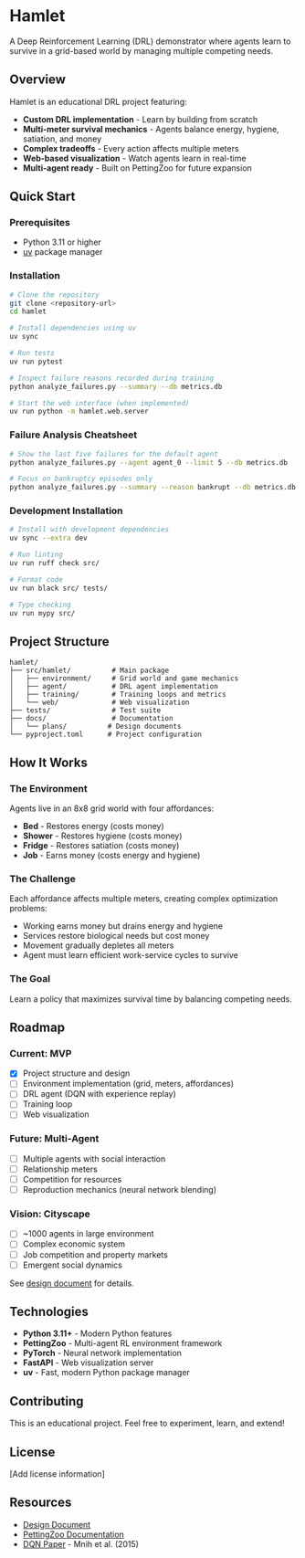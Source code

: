 # Hamlet

A Deep Reinforcement Learning (DRL) demonstrator where agents learn to survive in a grid-based world by managing multiple competing needs.

## Overview

Hamlet is an educational DRL project featuring:
- **Custom DRL implementation** - Learn by building from scratch
- **Multi-meter survival mechanics** - Agents balance energy, hygiene, satiation, and money
- **Complex tradeoffs** - Every action affects multiple meters
- **Web-based visualization** - Watch agents learn in real-time
- **Multi-agent ready** - Built on PettingZoo for future expansion

## Quick Start

### Prerequisites
- Python 3.11 or higher
- [uv](https://github.com/astral-sh/uv) package manager

### Installation

```bash
# Clone the repository
git clone <repository-url>
cd hamlet

# Install dependencies using uv
uv sync

# Run tests
uv run pytest

# Inspect failure reasons recorded during training
python analyze_failures.py --summary --db metrics.db

# Start the web interface (when implemented)
uv run python -m hamlet.web.server
```

### Failure Analysis Cheatsheet

```bash
# Show the last five failures for the default agent
python analyze_failures.py --agent agent_0 --limit 5 --db metrics.db

# Focus on bankruptcy episodes only
python analyze_failures.py --summary --reason bankrupt --db metrics.db
```

### Development Installation

```bash
# Install with development dependencies
uv sync --extra dev

# Run linting
uv run ruff check src/

# Format code
uv run black src/ tests/

# Type checking
uv run mypy src/
```

## Project Structure

```
hamlet/
├── src/hamlet/          # Main package
│   ├── environment/     # Grid world and game mechanics
│   ├── agent/           # DRL agent implementation
│   ├── training/        # Training loops and metrics
│   └── web/             # Web visualization
├── tests/               # Test suite
├── docs/                # Documentation
│   └── plans/          # Design documents
└── pyproject.toml      # Project configuration
```

## How It Works

### The Environment

Agents live in an 8x8 grid world with four affordances:
- **Bed** - Restores energy (costs money)
- **Shower** - Restores hygiene (costs money)
- **Fridge** - Restores satiation (costs money)
- **Job** - Earns money (costs energy and hygiene)

### The Challenge

Each affordance affects multiple meters, creating complex optimization problems:
- Working earns money but drains energy and hygiene
- Services restore biological needs but cost money
- Movement gradually depletes all meters
- Agent must learn efficient work-service cycles to survive

### The Goal

Learn a policy that maximizes survival time by balancing competing needs.

## Roadmap

### Current: MVP
- [x] Project structure and design
- [ ] Environment implementation (grid, meters, affordances)
- [ ] DRL agent (DQN with experience replay)
- [ ] Training loop
- [ ] Web visualization

### Future: Multi-Agent
- [ ] Multiple agents with social interaction
- [ ] Relationship meters
- [ ] Competition for resources
- [ ] Reproduction mechanics (neural network blending)

### Vision: Cityscape
- [ ] ~1000 agents in large environment
- [ ] Complex economic system
- [ ] Job competition and property markets
- [ ] Emergent social dynamics

See [design document](docs/plans/2025-10-27-hamlet-drl-design.md) for details.

## Technologies

- **Python 3.11+** - Modern Python features
- **PettingZoo** - Multi-agent RL environment framework
- **PyTorch** - Neural network implementation
- **FastAPI** - Web visualization server
- **uv** - Fast, modern Python package manager

## Contributing

This is an educational project. Feel free to experiment, learn, and extend!

## License

[Add license information]

## Resources

- [Design Document](docs/plans/2025-10-27-hamlet-drl-design.md)
- [PettingZoo Documentation](https://pettingzoo.farama.org/)
- [DQN Paper](https://www.nature.com/articles/nature14236) - Mnih et al. (2015)
